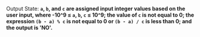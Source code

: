 Output State: **`a`, `b`, and `c` are assigned input integer values based on the user input, where -10^9 ≤ `a`, `b`, `c` ≤ 10^9; the value of `c` is not equal to 0; the expression `(b - a) % c` is not equal to 0 or `(b - a) / c` is less than 0; and the output is 'NO'.**